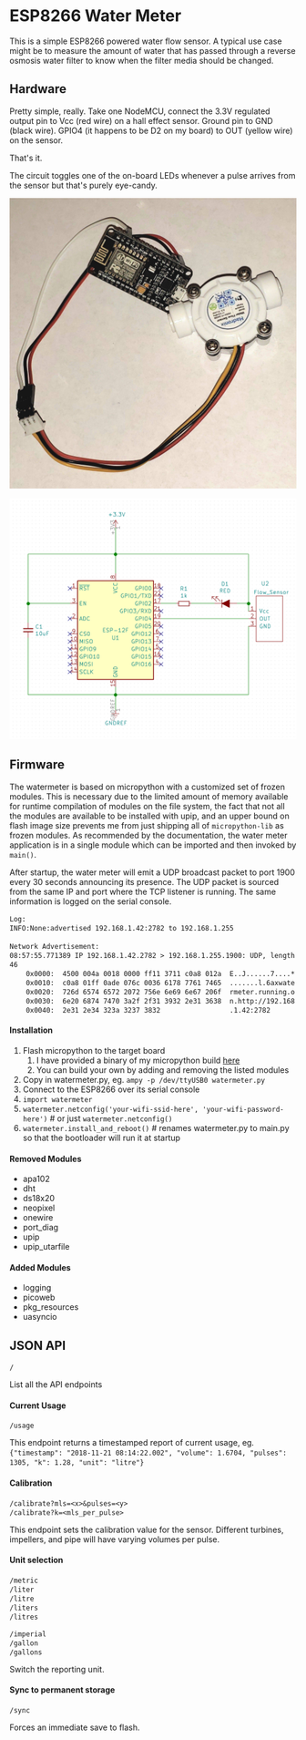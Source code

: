 # ESP8266 Water Meter


This is a simple ESP8266 powered water flow sensor. A typical use case might
be to measure the amount of water that has passed through a reverse osmosis
water filter to know when the filter media should be changed.

## Hardware

Pretty simple, really. Take one NodeMCU, connect the 3.3V regulated output
pin to Vcc (red wire) on a hall effect sensor. Ground pin to GND (black wire).
GPIO4 (it happens to be D2 on my board) to OUT (yellow wire) on the sensor.

That's it.

The circuit toggles one of the on-board LEDs whenever a pulse arrives from
the sensor but that's purely eye-candy.

![Actual Device](https://raw.githubusercontent.com/ckuethe/esp8266-watermeter/master/device.jpg)

![Schematic](https://raw.githubusercontent.com/ckuethe/esp8266-watermeter/master/schematic.jpg)

## Firmware
The watermeter is based on micropython with a customized set of frozen
modules. This is necessary due to the limited amount of memory available
for runtime compilation of modules on the file system, the fact that not
all the modules are available to be installed with upip, and an upper bound
on flash image size prevents me from just shipping all of `micropython-lib`
as frozen modules. As recommended by the documentation, the water meter
application is in a single module which can be imported and then invoked by
`main()`.

After startup, the water meter will emit a UDP broadcast packet to port 1900
every 30 seconds announcing its presence. The UDP packet is sourced from the
same IP and port where the TCP listener is running. The same information is
logged on the serial console.

```
Log:
INFO:None:advertised 192.168.1.42:2782 to 192.168.1.255

Network Advertisement:
08:57:55.771389 IP 192.168.1.42.2782 > 192.168.1.255.1900: UDP, length 46
	0x0000:  4500 004a 0018 0000 ff11 3711 c0a8 012a  E..J......7....*
	0x0010:  c0a8 01ff 0ade 076c 0036 6178 7761 7465  .......l.6axwate
	0x0020:  726d 6574 6572 2072 756e 6e69 6e67 206f  rmeter.running.o
	0x0030:  6e20 6874 7470 3a2f 2f31 3932 2e31 3638  n.http://192.168
	0x0040:  2e31 2e34 323a 3237 3832                 .1.42:2782

```

#### Installation
1. Flash micropython to the target board
	1. I have provided a binary of my micropython build [here](esp8266-firmware-git.bin)
	1. You can build your own by adding and removing the listed modules
1. Copy in watermeter.py, eg. `ampy -p /dev/ttyUSB0 watermeter.py`
1. Connect to the ESP8266 over its serial console
1. `import watermeter`
1. `watermeter.netconfig('your-wifi-ssid-here', 'your-wifi-password-here')`  # or just `watermeter.netconfig()`
1. `watermeter.install_and_reboot()` # renames watermeter.py to main.py so that the bootloader will run it at startup

#### Removed Modules
- apa102
- dht
- ds18x20
- neopixel
- onewire
- port_diag
- upip
- upip_utarfile

#### Added Modules

- logging
- picoweb
- pkg_resources
- uasyncio


## JSON API

```
/
```
List all the API endpoints

#### Current Usage

```
/usage
```
This endpoint returns a timestamped report of current usage, eg. `{"timestamp": "2018-11-21 08:14:22.002", "volume": 1.6704, "pulses": 1305, "k": 1.28, "unit": "litre"}`

#### Calibration

```
/calibrate?mls=<x>&pulses=<y>
/calibrate?k=<mls_per_pulse>
```

This endpoint sets the calibration value for the sensor. Different turbines,
impellers, and pipe will have varying volumes per pulse.

#### Unit selection

```
/metric
/liter
/litre
/liters
/litres
```

```
/imperial
/gallon
/gallons
```

Switch the reporting unit.

#### Sync to permanent storage

```
/sync
```

Forces an immediate save to flash.
